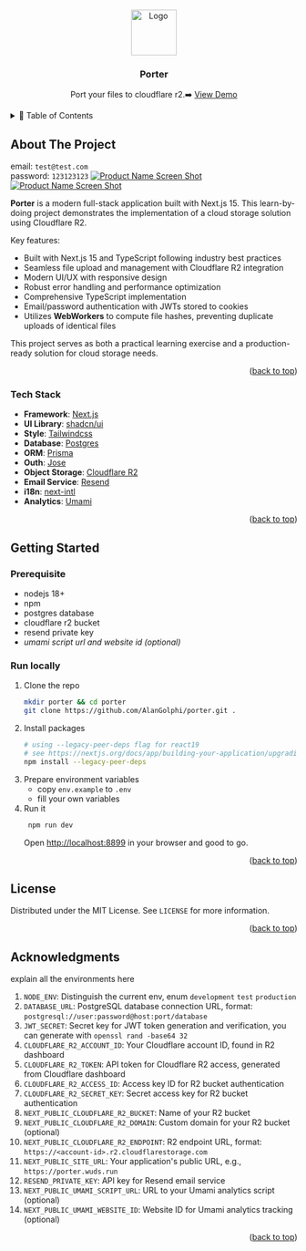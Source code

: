 <a id="readme-top"></a>

<!-- PROJECT LOGO -->
<br />
<div align="center">
  <a href="https://porter.wuds.run">
    <img src="https://pandora.wuds.run/images/250219-ik_93OwGIA.png" alt="Logo" width="80" height="80">
  </a>

  <h3 align="center">Porter</h3>

  <p align="center">
    Port your files to cloudflare r2.➡️
  <a href="https://porter.wuds.run">View Demo</a>
  </p>
</div>



<!-- TABLE OF CONTENTS -->
<details>
  <summary>📑 Table of Contents</summary>
  
- [About The Project](#about-the-project)
  - [Tech Stack](#tech-stack)
- [Getting Started](#getting-started)
  - [Prerequisite](#prerequisite)
  - [Run locally](#run-locally)
- [License](#license)
- [Acknowledgments](#acknowledgments)
</details>



<!-- ABOUT THE PROJECT -->
## About The Project
email: `test@test.com`  
password: `123123123`
[![Product Name Screen Shot][product-screenshot0]](https://porter.wuds.run)
[![Product Name Screen Shot][product-screenshot1]](https://porter.wuds.run)

**Porter** is a modern full-stack application built with Next.js 15. This learn-by-doing project demonstrates the implementation of a cloud storage solution using Cloudflare R2.

Key features:
- Built with Next.js 15 and TypeScript following industry best practices
- Seamless file upload and management with Cloudflare R2 integration
- Modern UI/UX with responsive design
- Robust error handling and performance optimization
- Comprehensive TypeScript implementation
- Email/password authentication with JWTs stored to cookies
- Utilizes **WebWorkers** to compute file hashes, preventing duplicate uploads of identical files

This project serves as both a practical learning exercise and a production-ready solution for cloud storage needs.

<p align="right">(<a href="#readme-top">back to top</a>)</p>



### Tech Stack

- **Framework**: [Next.js](https://nextjs.org/)
- **UI Library**: [shadcn/ui](https://ui.shadcn.com/)
- **Style**: [Tailwindcss](https://v3.tailwindcss.com/)
- **Database**: [Postgres](https://www.postgresql.org/)
- **ORM**: [Prisma](https://www.prisma.io/)
- **Outh**: [Jose](https://github.com/panva/jose/)
- **Object Storage**: [Cloudflare R2](https://www.cloudflare.com/developer-platform/products/r2/)
- **Email Service**: [Resend](https://resend.com/)
- **i18n**: [next-intl](https://next-intl.dev/)
- **Analytics**: [Umami](https://umami.is/)

<p align="right">(<a href="#readme-top">back to top</a>)</p>



<!-- GETTING STARTED -->
## Getting Started

### Prerequisite
* nodejs 18+
* npm
* postgres database
* cloudflare r2 bucket
* resend private key
* _umami script url and website id (optional)_

### Run locally

1. Clone the repo
   ```bash
   mkdir porter && cd porter
   git clone https://github.com/AlanGolphi/porter.git .
   ```
2. Install packages
   ```bash
   # using --legacy-peer-deps flag for react19
   # see https://nextjs.org/docs/app/building-your-application/upgrading/version-15
   npm install --legacy-peer-deps
   ```
3. Prepare environment variables
   - copy `env.example` to `.env`
   - fill your own variables
4. Run it
   ```bash
    npm run dev
   ```
   Open [http://localhost:8899](http://localhost:8899) in your browser and good to go.

<p align="right">(<a href="#readme-top">back to top</a>)</p>


<!-- LICENSE -->
## License

Distributed under the MIT License. See `LICENSE` for more information.

<p align="right">(<a href="#readme-top">back to top</a>)</p>


<!-- ACKNOWLEDGMENTS -->
## Acknowledgments

explain all the environments here

1. `NODE_ENV`: Distinguish the current env, enum `development` `test` `production`
2. `DATABASE_URL`: PostgreSQL database connection URL, format: `postgresql://user:password@host:port/database`
3. `JWT_SECRET`: Secret key for JWT token generation and verification, you can generate with `openssl rand -base64 32`
4. `CLOUDFLARE_R2_ACCOUNT_ID`: Your Cloudflare account ID, found in R2 dashboard
5. `CLOUDFLARE_R2_TOKEN`: API token for Cloudflare R2 access, generated from Cloudflare dashboard
6. `CLOUDFLARE_R2_ACCESS_ID`: Access key ID for R2 bucket authentication
7. `CLOUDFLARE_R2_SECRET_KEY`: Secret access key for R2 bucket authentication
8. `NEXT_PUBLIC_CLOUDFLARE_R2_BUCKET`: Name of your R2 bucket
9. `NEXT_PUBLIC_CLOUDFLARE_R2_DOMAIN`: Custom domain for your R2 bucket (optional)
10. `NEXT_PUBLIC_CLOUDFLARE_R2_ENDPOINT`: R2 endpoint URL, format: `https://<account-id>.r2.cloudflarestorage.com`
11. `NEXT_PUBLIC_SITE_URL`: Your application's public URL, e.g., `https://porter.wuds.run`
12. `RESEND_PRIVATE_KEY`: API key for Resend email service
13. `NEXT_PUBLIC_UMAMI_SCRIPT_URL`: URL to your Umami analytics script (optional)
14. `NEXT_PUBLIC_UMAMI_WEBSITE_ID`: Website ID for Umami analytics tracking (optional)

<p align="right">(<a href="#readme-top">back to top</a>)</p>



<!-- MARKDOWN LINKS & IMAGES -->
[product-screenshot0]:https://pandora.wuds.run/images/250219-y-mh7aKTR0.png
[product-screenshot1]: https://pandora.wuds.run/images/250219-_hEx9OA3XP.png